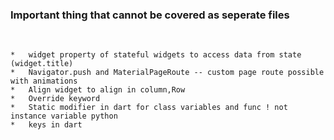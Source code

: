 ### Important thing that cannot be covered as seperate files  

<br>




    *   widget property of stateful widgets to access data from state (widget.title)
    *   Navigator.push and MaterialPageRoute -- custom page route possible with animations
    *   Align widget to align in column,Row
    * 	Override keyword
    * 	Static modifier in dart for class variables and func ! not instance variable python
    *	keys in dart
